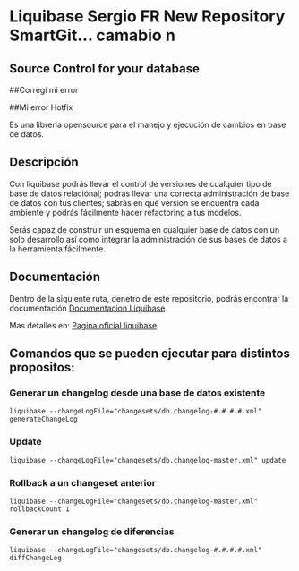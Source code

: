﻿# Liquibase Sergio FR New Repository SmartGit... camabio n
## Source Control for your database

##Corregí mi error

##Mi error Hotfix

Es una libreria opensource para el manejo y ejecución de cambios en base de datos.

## Descripción
Con liquibase podrás llevar el control de versiones de cualquier tipo de base de datos relaciónal; podras llevar una correcta administración de base de datos con tus clientes; sabrás en qué version se encuentra cada ambiente y podrás fácilmente hacer refactoring a tus modelos.

Serás capaz de construir un esquema en cualquier base de datos con un solo desarrollo así como integrar la administración de sus bases de datos a la herramienta fácilmente.

## Documentación

Dentro de la siguiente ruta, denetro de este repositorio, podrás encontrar la documentación
[Documentacion Liquibase](https://github.com/IngJavierR/liquibase/blob/master/documentacion)

Mas detalles en: 
[Pagina oficial liquibase](http://www.liquibase.org/)

## Comandos que se pueden ejecutar para distintos propositos:

### Generar un changelog desde una base de datos existente

    liquibase --changeLogFile="changesets/db.changelog-#.#.#.#.xml" generateChangeLog

### Update

    liquibase --changeLogFile="changesets/db.changelog-master.xml" update

### Rollback a un changeset anterior

    liquibase --changeLogFile="changesets/db.changelog-master.xml" rollbackCount 1

### Generar un changelog de diferencias

    liquibase --changeLogFile="changesets/db.changelog-#.#.#.#.xml" diffChangeLog
